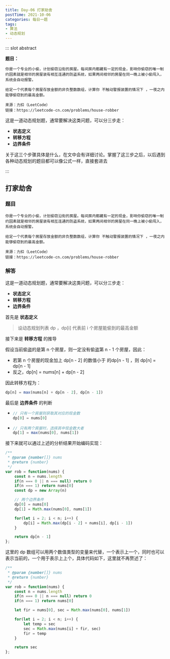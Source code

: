 ```yaml
---
title: Day-06 打家劫舍
postTime: 2021-10-06
categories: 每日一题
tags:
- 算法
- 动态规划
---
```


::: slot abstract

**题目：**

~~~
你是一个专业的小偷，计划偷窃沿街的房屋。每间房内都藏有一定的现金，影响你偷窃的唯一制约因素就是相邻的房屋装有相互连通的防盗系统，如果两间相邻的房屋在同一晚上被小偷闯入，系统会自动报警。

给定一个代表每个房屋存放金额的非负整数数组，计算你 不触动警报装置的情况下 ，一夜之内能够偷窃到的最高金额。

来源：力扣（LeetCode）
链接：https://leetcode-cn.com/problems/house-robber
~~~

这是一道动态规划题，通常要解决这类问题，可以分三步走：

- **状态定义**
- **转移方程**
- **边界条件**

关于这三个步骤具体是什么，在文中会有详细讨论。掌握了这三步之后，以后遇到各种动态规划的题目都可以像公式一样，直接套进去

:::

## 打家劫舍

### 题目

~~~
你是一个专业的小偷，计划偷窃沿街的房屋。每间房内都藏有一定的现金，影响你偷窃的唯一制约因素就是相邻的房屋装有相互连通的防盗系统，如果两间相邻的房屋在同一晚上被小偷闯入，系统会自动报警。

给定一个代表每个房屋存放金额的非负整数数组，计算你 不触动警报装置的情况下 ，一夜之内能够偷窃到的最高金额。

来源：力扣（LeetCode）
链接：https://leetcode-cn.com/problems/house-robber
~~~



### 解答

这是一道动态规划题，通常要解决这类问题，可以分三步走：

- **状态定义**
- **转移方程**
- **边界条件**

首先是 **状态定义**

> 设动态规划列表 dp ，dp[i] 代表前 i 个房屋能偷到的最高金额

接下来是 **转移方程** 的推导

假设当前偷盗的是第 n 个房屋，则一定没有偷盗第 n - 1 个房屋，因此：

-  若第 n 个房屋的现金加上 dp[n - 2] 的数值小于 的dp[n - 1] ，则 dp[n] = dp[n - 1]
- 反之，dp[n] = nums[n] + dp[n - 2]

因此转移方程为：

~~~js
dp[n] = max(nums[n] + dp[n - 2], dp[n - 1])
~~~

最后是 **边界条件** 的判断

- ~~~js
  // 只有一个房屋则获取其对应的现金数
  dp[0] = nums[0]
  ~~~

- ~~~js
  // 只有两个房屋时，选择其中现金数大者
  dp[1] = max(nums[0], nums[1])
  ~~~

接下来就可以通过上述的分析结果开始编码实现：

~~~js
/**
 * @param {number[]} nums
 * @return {number}
 */
var rob = function(nums) {
    const n = nums.length
    if(n === 0 || n === null) return 0
    if(n === 1) return nums[0]
    const dp = new Array(n)

    // 两个边界条件
    dp[0] = nums[0]
    dp[1] = Math.max(nums[0], nums[1])

    for(let i = 2; i < n; i++) {
        dp[i] = Math.max(dp[i - 2] + nums[i], dp[i - 1])
    }

    return dp[n - 1]
};
~~~

这里的 dp 数组可以用两个数值类型的变量来代替，一个表示上一个，同时也可以表示当前的，一个用于表示上上个，具体代码如下，这里就不再赘述了：

~~~js
/**
 * @param {number[]} nums
 * @return {number}
 */
var rob = function(nums) {
    const n = nums.length
    if(n === 0 || n === null) return 0
    if(n === 1) return nums[0]

    let fir = nums[0], sec = Math.max(nums[0], nums[1])

    for(let i = 2; i < n; i++) {
        let temp = sec
        sec = Math.max(nums[i] + fir, sec)
        fir = temp
    }

    return sec
};
~~~

